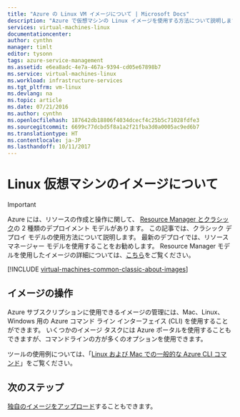```yaml
---
title: "Azure の Linux VM イメージについて | Microsoft Docs"
description: "Azure で仮想マシンの Linux イメージを使用する方法について説明します。"
services: virtual-machines-linux
documentationcenter: 
author: cynthn
manager: timlt
editor: tysonn
tags: azure-service-management
ms.assetid: e6ea8adc-4e7a-467a-9394-cd05e67898b7
ms.service: virtual-machines-linux
ms.workload: infrastructure-services
ms.tgt_pltfrm: vm-linux
ms.devlang: na
ms.topic: article
ms.date: 07/21/2016
ms.author: cynthn
ms.openlocfilehash: 187642db18806f4034dcecf4c25b5c71028fdfe3
ms.sourcegitcommit: 6699c77dcbd5f8a1a2f21fba3d0a0005ac9ed6b7
ms.translationtype: HT
ms.contentlocale: ja-JP
ms.lasthandoff: 10/11/2017
---
```

# <a name="about-images-for-linux-virtual-machines"></a>Linux 仮想マシンのイメージについて
> [!IMPORTANT]
> Azure には、リソースの作成と操作に関して、 [Resource Manager とクラシック](../../../resource-manager-deployment-model.md)の 2 種類のデプロイメント モデルがあります。 この記事では、クラシック デプロイ モデルの使用方法について説明します。 最新のデプロイでは、リソース マネージャー モデルを使用することをお勧めします。 Resource Manager モデルを使用したイメージの詳細については、[こちら](../cli-ps-findimage.md?toc=%2fazure%2fvirtual-machines%2flinux%2ftoc.json)をご覧ください。

[!INCLUDE [virtual-machines-common-classic-about-images](../../../../includes/virtual-machines-common-classic-about-images.md)]

## <a name="working-with-images"></a>イメージの操作
Azure サブスクリプションに使用できるイメージの管理には、Mac、Linux、Windows 用の Azure コマンド ライン インターフェイス (CLI) を使用することができます。 いくつかのイメージ タスクには Azure ポータルを使用することもできますが、コマンドラインの方が多くのオプションを使用できます。

ツールの使用例については、「[Linux および Mac での一般的な Azure CLI コマンド](../cli-manage.md?toc=%2fazure%2fvirtual-machines%2flinux%2ftoc.json)」をご覧ください。

## <a name="next-steps"></a>次のステップ
[独自のイメージをアップロード](create-upload-vhd.md)することもできます。

